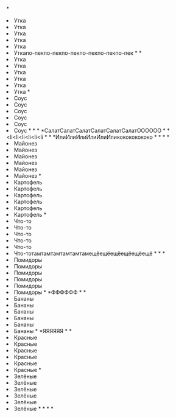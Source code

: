*<li>Утка<li>Утка<li>Утка<li>Утка<li>Утка<li>Уткапо-пекпо-пекпо-пекпо-пекпо-пекпо-пек
*
*<li>Утка<li>Утка<li>Утка<li>Утка<li>Утка<li>Утка
*<li>Соус<li>Соус<li>Соус<li>Соус<li>Соус<li>Соус
*
*
*
*СалатСалатСалатСалатСалатСалатОООООО
*
*<li<li<li<li<li<li
*
*
*ИлиИлиИлиИлиИлиИликокококококо
*
*
*
*<li>Майонез<li>Майонез<li>Майонез<li>Майонез<li>Майонез<li>Майонез
*<li>Картофель<li>Картофель<li>Картофель<li>Картофель<li>Картофель<li>Картофель
*<li>Что-то<li>Что-то<li>Что-то<li>Что-то<li>Что-то<li>Что-тотамтамтамтамтамтамещёещёещёещёещёещё
*
*
*<li>Помидоры<li>Помидоры<li>Помидоры<li>Помидоры<li>Помидоры<li>Помидоры
*
*ФФФФФФ
*
*<li>Бананы<li>Бананы<li>Бананы<li>Бананы<li>Бананы<li>Бананы
*
*ЯЯЯЯЯЯ
*
*<li>Красные<li>Красные<li>Красные<li>Красные<li>Красные<li>Красные
*<li>Зелёные<li>Зелёные<li>Зелёные<li>Зелёные<li>Зелёные<li>Зелёные
*
*
*
*

